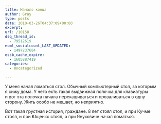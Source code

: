 ```yaml
---
title: Начало конца
author: Gray
type: posts
date: 2010-03-26T04:37:09+00:00
excerpt:
url: /10158
dsq_thread_id:
  - 79512619
esml_socialcount_LAST_UPDATED:
  - 1497237604
essb_cache_expire:
  - 1605887419
categories:
  - Uncategorized

---
```








У&nbsp;меня начал ломаться стол. Обычный компьютерный стол, за&nbsp;которым я&nbsp;сижу дома. У&nbsp;него есть такая выдвижная полочка для клавиатуры и&nbsp;вот эта полочка начала перекашиваться и&nbsp;проваливаться в&nbsp;одну сторону. Жить особо не&nbsp;мешает, но&nbsp;неприятно.

Вот такая грустная история, граждане. 8 лет стоял стол, и&nbsp;при Кучме стоял, и&nbsp;при Ющенко стоял, а&nbsp;при Януковиче начал ломаться.
